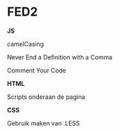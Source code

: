 FED2
====
<b>JS</b>

camelCasing

Never End a Definition with a Comma

Comment Your Code


<b>HTML</b>

Scripts onderaan de pagina

<b>CSS</b>

Gebruik maken van .LESS

